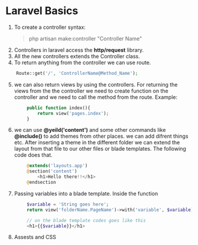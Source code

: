 # Laravel Basics
1. To create a controller syntax:
   > php artisan make:controller "Controller Name"
2. Controllers in laravel access the **http/request** library.
3. All the new controllers extends the Controller class.
4. To return anything from the controller we can use route. 
```php
	Route::get('/', 'ControllerName@Method_Name');
```
5. we can also return views by using the controllers. For returning the views from the 
   the controller we need to create function on the controller and we need to call the method 
   from the route. Example:
```php
   		public function index(){
   			return view('pages.index');
   		}
```
6. we can use **@yeild('content')** and some other commands like **@include()** to add 
   themes from other places. we can add difrent things etc. After inserting a theme in the 
   different folder we can extend the layout from that file to our other files or blade 
   templates. The following code does that. 
```php
   		@extends('layouts.app')
		@section('content')
    		<h1>Hello there!!</h1>
		@endsection
```

7. Passing variables into a blade template. Inside the function
```php
		$variable = 'String goes here';
		return view('folderName.PageName')->with('variable', $variable);

		// on the blade template codes goes like this
		<h1>{{$variable}}</h1>
```
8. Assests and CSS 